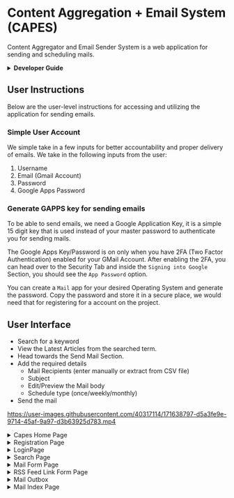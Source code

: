 # Content Aggregation + Email System (CAPES)

Content Aggregator and Email Sender System is a web application for sending and scheduling mails. 
<details>
    <summary><b>Developer Guide</b></summary>

Below is a step-by-step guide to setup the project in your local development environment. 

### Installation

```
pip install virtualenv

virtualenv venv

Windows:
venv\Scripts\activate

Linux/macOS:
source venv/bin/activate.sh

pip install -r requirements.txt

python manage.py migrate

python manage.py runserver
```

### Using Docker Compose

```
docker-compose up
```

## Creating a Environment keys file

Create a file called `.env`on the root of the project structure i.e. the same folder where `manage.py` file is located.

### Database details

Add the following database details as per your configuration of PostgreSQL database.

```
POSTGRES_USER=postgres
POSTGRES_PASSWORD=password
POSTGRES_DB=name_of_database
POSTGRES_HOST=localhost
```

**NOTE: Use `POSTGRES_HOST=db` if using docker-compose.**

### Generating Secret key

To generate a `SECRET_KEY`, you need to open a Python REPL and enter a few commands.

```
python

import secrets

secrets.token_hex(24)
```

Copy the token without the quotes. Add the following in the `.env` file with the copied token.

```
SECRET_KEY=paste_the_token_here
```

</details>


## User Instructions

Below are the user-level instructions for accessing and utilizing the application for sending emails.

### Simple User Account

We simple take in a few inputs for better accountability and proper delivery of emails. We take in the following inputs from the user:

1. Username
2. Email (Gmail Account)
3. Password
4. Google Apps Password

### Generate GAPPS key for sending emails

To be able to send emails, we need a Google Application Key, it is a simple 15 digit key that is used instead of your master password to authenticate you for sending mails.

The Google Apps Key/Password is on only when you have 2FA (Two Factor Authentication) enabled for your GMail Account. After enabling the 2FA, you can head over to the Security Tab and inside the `Signing into Google` Section, you should see the `App Password` option. 

You can create a `Mail` app for your desired Operating System and generate the password. Copy the password and store it in a secure place, we would need that for registering for a account on the project. 

## User Interface

- Search for a keyword
- View the Latest Articles from the searched term.
- Head towards the Send Mail Section.
- Add the required details
    - Mail Recipients (enter manually or extract from CSV file)
    - Subject
    - Edit/Preview the Mail body
    - Schedule type (once/weekly/monthly)
- Send the mail


https://user-images.githubusercontent.com/40317114/171638797-d5a3fe9e-9714-45af-9a97-d3b63925d783.mp4

<details>
  <summary>Capes Home Page</summary>
  
  ![Home Screen](https://res.cloudinary.com/dgpxbrwoz/image/upload/v1651424595/capes/homepage.png)
</details>

<details>
  <summary>Registration Page</summary>
  
![Register Account](https://res.cloudinary.com/dgpxbrwoz/image/upload/v1651424595/capes/register.png)
</details>

 <details>
  <summary>LoginPage</summary>
  
![Login Page](https://res.cloudinary.com/dgpxbrwoz/image/upload/v1651424595/capes/login.png)
</details>

<details>
  <summary>Search Page</summary>
  
![Search Result Page](https://res.cloudinary.com/dgpxbrwoz/image/upload/v1651424595/capes/searchpage.png)
</details>

<details>
  <summary>Mail Form Page</summary>
  
![Mail Form](https://res.cloudinary.com/dgpxbrwoz/image/upload/v1651424595/capes/mailform.png)
</details>
 
 <details>
  <summary>RSS Feed Link Form Page</summary>
  
![RSS Feed Link Adder](https://res.cloudinary.com/dgpxbrwoz/image/upload/v1651424595/capes/rss_feed_link_adder.png)
</details>
   
 <details>
  <summary>Mail Outbox</summary>
  
![Mail Outbox](https://res.cloudinary.com/dgpxbrwoz/image/upload/v1654170547/capes/mail-outbox.png)
</details>
   
 <details>
  <summary>Mail Index Page</summary>
  
![Mail Index Page](https://res.cloudinary.com/dgpxbrwoz/image/upload/v1654170574/capes/mail-index.png)
</details>
